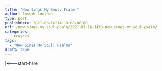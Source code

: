 ```yaml
---
title: "Now Sings My Soul: Psalm "
author: Joseph Louthan
type: post
publishDate: 2021-03-16T14:30:00-06:00
url: /now-sings-my-soul-psalm/2021-03-16-1430-now-sings-my-soul-psalm/
categories:
  - Prayers
tags:
  - "Now Sings My Soul: Psalms"
draft: true
---
```

<div style="font-variant: small-caps;">

</div>
    |<---start-here
